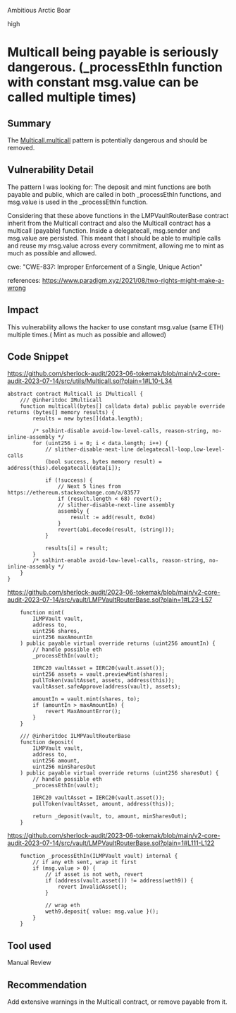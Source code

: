 Ambitious Arctic Boar

high

# Multicall being payable is seriously dangerous. (_processEthIn function with constant msg.value can be called multiple times)
## Summary

The [Multicall.multicall](https://github.com/sherlock-audit/2023-06-tokemak/blob/main/v2-core-audit-2023-07-14/src/utils/Multicall.sol) pattern is potentially dangerous and should be removed.

## Vulnerability Detail
The pattern I was looking for:
The deposit and mint functions are both payable and public, which are called in both _processEthIn functions, and msg.value is used in the _processEthIn function.

Considering that these above functions in the LMPVaultRouterBase contract inherit from the Multicall contract and also the Multicall contract has a multicall (payable) function. Inside a delegatecall, msg.sender and msg.value are persisted. This meant that I should be able to multiple calls  and reuse my msg.value across every commitment, allowing me to mint as much as possible and allowed.

cwe: "CWE-837: Improper Enforcement of a Single, Unique Action"

references:
https://www.paradigm.xyz/2021/08/two-rights-might-make-a-wrong

## Impact
This vulnerability allows the hacker to use constant msg.value (same ETH) multiple times.( Mint as much as possible and allowed)

## Code Snippet
https://github.com/sherlock-audit/2023-06-tokemak/blob/main/v2-core-audit-2023-07-14/src/utils/Multicall.sol?plain=1#L10-L34
```solidity
abstract contract Multicall is IMulticall {
    /// @inheritdoc IMulticall
    function multicall(bytes[] calldata data) public payable override returns (bytes[] memory results) {
        results = new bytes[](data.length);

        /* solhint-disable avoid-low-level-calls, reason-string, no-inline-assembly */
        for (uint256 i = 0; i < data.length; i++) {
            // slither-disable-next-line delegatecall-loop,low-level-calls
            (bool success, bytes memory result) = address(this).delegatecall(data[i]);

            if (!success) {
                // Next 5 lines from https://ethereum.stackexchange.com/a/83577
                if (result.length < 68) revert();
                // slither-disable-next-line assembly
                assembly {
                    result := add(result, 0x04)
                }
                revert(abi.decode(result, (string)));
            }

            results[i] = result;
        }
        /* solhint-enable avoid-low-level-calls, reason-string, no-inline-assembly */
    }
}
```
https://github.com/sherlock-audit/2023-06-tokemak/blob/main/v2-core-audit-2023-07-14/src/vault/LMPVaultRouterBase.sol?plain=1#L23-L57
```solidity
    function mint(
        ILMPVault vault,
        address to,
        uint256 shares,
        uint256 maxAmountIn
    ) public payable virtual override returns (uint256 amountIn) {
        // handle possible eth
        _processEthIn(vault);

        IERC20 vaultAsset = IERC20(vault.asset());
        uint256 assets = vault.previewMint(shares);
        pullToken(vaultAsset, assets, address(this));
        vaultAsset.safeApprove(address(vault), assets);

        amountIn = vault.mint(shares, to);
        if (amountIn > maxAmountIn) {
            revert MaxAmountError();
        }
    }

    /// @inheritdoc ILMPVaultRouterBase
    function deposit(
        ILMPVault vault,
        address to,
        uint256 amount,
        uint256 minSharesOut
    ) public payable virtual override returns (uint256 sharesOut) {
        // handle possible eth
        _processEthIn(vault);

        IERC20 vaultAsset = IERC20(vault.asset());
        pullToken(vaultAsset, amount, address(this));

        return _deposit(vault, to, amount, minSharesOut);
    }
```

https://github.com/sherlock-audit/2023-06-tokemak/blob/main/v2-core-audit-2023-07-14/src/vault/LMPVaultRouterBase.sol?plain=1#L111-L122
```solidity
    function _processEthIn(ILMPVault vault) internal {
        // if any eth sent, wrap it first
        if (msg.value > 0) {
            // if asset is not weth, revert
            if (address(vault.asset()) != address(weth9)) {
                revert InvalidAsset();
            }

            // wrap eth
            weth9.deposit{ value: msg.value }();
        }
    }
```

## Tool used

Manual Review

## Recommendation
Add extensive warnings in the Multicall contract, or remove payable from it.
